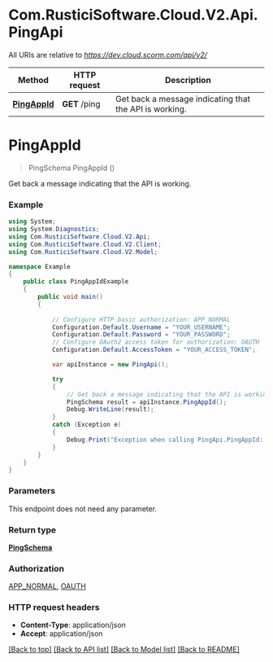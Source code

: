# Com.RusticiSoftware.Cloud.V2.Api.PingApi

All URIs are relative to *https://dev.cloud.scorm.com/api/v2/*

Method | HTTP request | Description
------------- | ------------- | -------------
[**PingAppId**](PingApi.md#pingappid) | **GET** /ping | Get back a message indicating that the API is working.


<a name="pingappid"></a>
# **PingAppId**
> PingSchema PingAppId ()

Get back a message indicating that the API is working.

### Example
```csharp
using System;
using System.Diagnostics;
using Com.RusticiSoftware.Cloud.V2.Api;
using Com.RusticiSoftware.Cloud.V2.Client;
using Com.RusticiSoftware.Cloud.V2.Model;

namespace Example
{
    public class PingAppIdExample
    {
        public void main()
        {
            
            // Configure HTTP basic authorization: APP_NORMAL
            Configuration.Default.Username = "YOUR_USERNAME";
            Configuration.Default.Password = "YOUR_PASSWORD";
            // Configure OAuth2 access token for authorization: OAUTH
            Configuration.Default.AccessToken = "YOUR_ACCESS_TOKEN";

            var apiInstance = new PingApi();

            try
            {
                // Get back a message indicating that the API is working.
                PingSchema result = apiInstance.PingAppId();
                Debug.WriteLine(result);
            }
            catch (Exception e)
            {
                Debug.Print("Exception when calling PingApi.PingAppId: " + e.Message );
            }
        }
    }
}
```

### Parameters
This endpoint does not need any parameter.

### Return type

[**PingSchema**](PingSchema.md)

### Authorization

[APP_NORMAL](../README.md#APP_NORMAL), [OAUTH](../README.md#OAUTH)

### HTTP request headers

 - **Content-Type**: application/json
 - **Accept**: application/json

[[Back to top]](#) [[Back to API list]](../README.md#documentation-for-api-endpoints) [[Back to Model list]](../README.md#documentation-for-models) [[Back to README]](../README.md)

